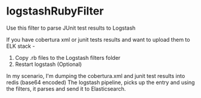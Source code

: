 # logstashRubyFilter
Use this filter to parse JUnit test results to Logstash

If you have cobertura xml or junit tests results and want to upload them to ELK stack -
1. Copy .rb files to the Logstash filters folder
2. Restart logstash (Optional)

In my scenario, I'm dumping the cobertura.xml and junit test results into redis (base64 encoded)
The logstash pipeline, picks up the entry and using the filters, it parses and send it to Elasticsearch.
